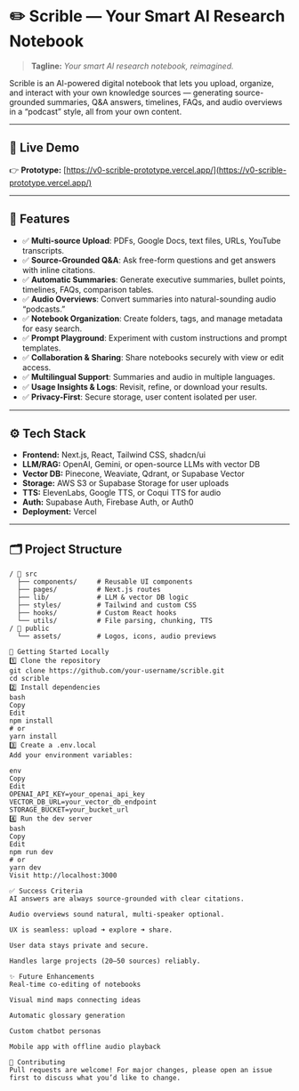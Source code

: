 # ✏️ Scrible — Your Smart AI Research Notebook

> **Tagline:** *Your smart AI research notebook, reimagined.*

Scrible is an AI-powered digital notebook that lets you upload, organize, and interact with your own knowledge sources — generating source-grounded summaries, Q&A answers, timelines, FAQs, and audio overviews in a “podcast” style, all from your own content.

---

## 🚀 Live Demo

👉 **Prototype:** [https://v0-scrible-prototype.vercel.app/](https://v0-scrible-prototype.vercel.app/)

---

## 🎯 Features

- ✅ **Multi-source Upload**: PDFs, Google Docs, text files, URLs, YouTube transcripts.
- ✅ **Source-Grounded Q&A**: Ask free-form questions and get answers with inline citations.
- ✅ **Automatic Summaries**: Generate executive summaries, bullet points, timelines, FAQs, comparison tables.
- ✅ **Audio Overviews**: Convert summaries into natural-sounding audio “podcasts.”
- ✅ **Notebook Organization**: Create folders, tags, and manage metadata for easy search.
- ✅ **Prompt Playground**: Experiment with custom instructions and prompt templates.
- ✅ **Collaboration & Sharing**: Share notebooks securely with view or edit access.
- ✅ **Multilingual Support**: Summaries and audio in multiple languages.
- ✅ **Usage Insights & Logs**: Revisit, refine, or download your results.
- ✅ **Privacy-First**: Secure storage, user content isolated per user.

---

## ⚙️ Tech Stack

- **Frontend:** Next.js, React, Tailwind CSS, shadcn/ui
- **LLM/RAG:** OpenAI, Gemini, or open-source LLMs with vector DB
- **Vector DB:** Pinecone, Weaviate, Qdrant, or Supabase Vector
- **Storage:** AWS S3 or Supabase Storage for user uploads
- **TTS:** ElevenLabs, Google TTS, or Coqui TTS for audio
- **Auth:** Supabase Auth, Firebase Auth, or Auth0
- **Deployment:** Vercel

---

## 🗂️ Project Structure

```plaintext
/ 📁 src
  ├── components/     # Reusable UI components
  ├── pages/          # Next.js routes
  ├── lib/            # LLM & vector DB logic
  ├── styles/         # Tailwind and custom CSS
  ├── hooks/          # Custom React hooks
  └── utils/          # File parsing, chunking, TTS
/ 📁 public
  └── assets/         # Logos, icons, audio previews

🚀 Getting Started Locally
1️⃣ Clone the repository
git clone https://github.com/your-username/scrible.git
cd scrible
2️⃣ Install dependencies
bash
Copy
Edit
npm install
# or
yarn install
3️⃣ Create a .env.local
Add your environment variables:

env
Copy
Edit
OPENAI_API_KEY=your_openai_api_key
VECTOR_DB_URL=your_vector_db_endpoint
STORAGE_BUCKET=your_bucket_url
4️⃣ Run the dev server
bash
Copy
Edit
npm run dev
# or
yarn dev
Visit http://localhost:3000

✅ Success Criteria
AI answers are always source-grounded with clear citations.

Audio overviews sound natural, multi-speaker optional.

UX is seamless: upload ➜ explore ➜ share.

User data stays private and secure.

Handles large projects (20–50 sources) reliably.

✨ Future Enhancements
Real-time co-editing of notebooks

Visual mind maps connecting ideas

Automatic glossary generation

Custom chatbot personas

Mobile app with offline audio playback

🤝 Contributing
Pull requests are welcome! For major changes, please open an issue first to discuss what you’d like to change.
